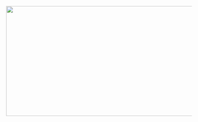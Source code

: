 <a href="https://github.com/hundredeuk2/gitanimals">
<img
  src="https://render.gitanimals.org/farms/hundredeuk2"
  width="600"
  height="300"
/>
</a>
